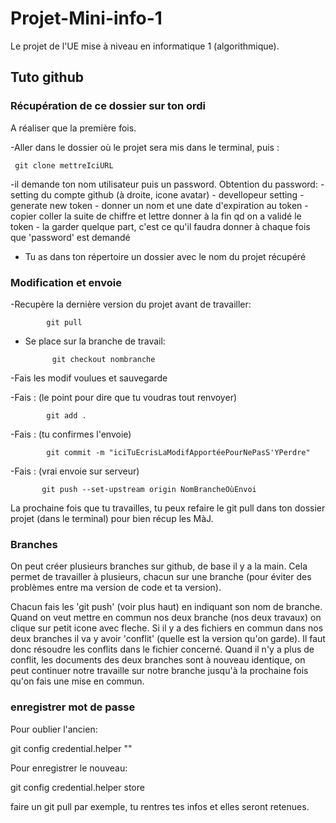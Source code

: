 # Projet-Mini-info-1
Le projet de l'UE mise à niveau en informatique 1 (algorithmique).

## Tuto github
### Récupération de ce dossier sur ton ordi

A réaliser que la première fois.

 -Aller dans le dossier où le projet sera mis dans le terminal, puis :
 
     git clone mettreIciURL
 
 -il demande ton nom utilisateur puis un password. Obtention du password:
                                                   - setting du compte github (à droite, icone avatar)
                                                    - devellopeur setting 
                                                    - generate new token
                                                    - donner un nom et une date d'expiration au token
                                                    - copier coller la suite de chiffre et lettre donner à la fin qd on a validé le token
                                                    - la garder quelque part, c'est ce qu'il faudra donner à chaque fois que 'password' est demandé
- Tu as dans ton répertoire un dossier avec le nom du projet récupéré

### Modification et envoie

-Recupère la dernière version du projet avant de travailler: 

            git pull
            
- Se place sur la branche de travail:

            git checkout nombranche
            
-Fais les modif voulues et sauvegarde

-Fais : (le point pour dire que tu voudras tout renvoyer)

            git add .               
 
-Fais : (tu confirmes l'envoie)

            git commit -m "iciTuEcrisLaModifApportéePourNePasS'YPerdre"       

-Fais : (vrai envoie sur serveur)

           git push --set-upstream origin NomBrancheOùEnvoi                       


La  prochaine fois que tu travailles, tu peux refaire le git pull dans ton dossier projet (dans le terminal) pour bien récup les MàJ.

### Branches

  On peut créer plusieurs branches sur github, de base il y a la main. Cela permet de travailler à plusieurs, chacun sur une branche (pour éviter des   problèmes entre ma version de code et ta version).

Chacun fais les 'git push' (voir plus haut) en indiquant son nom de branche.
Quand on veut mettre en commun nos deux branche (nos deux travaux) on clique sur petit icone avec fleche.
Si il y a des fichiers en commun dans nos deux branches il va y avoir 'conflit' (quelle est la version qu'on garde). Il faut donc résoudre les conflits dans le fichier concerné.
Quand il n'y a plus de conflit, les documents des deux branches sont à nouveau identique, on peut continuer notre travaille sur notre branche jusqu'à la prochaine fois qu'on fais une mise en commun.

### enregistrer mot de passe

Pour oublier l'ancien: 

git config credential.helper ""

Pour enregistrer le nouveau:

git config credential.helper store

faire un git pull par exemple, tu rentres tes infos et elles seront retenues.
